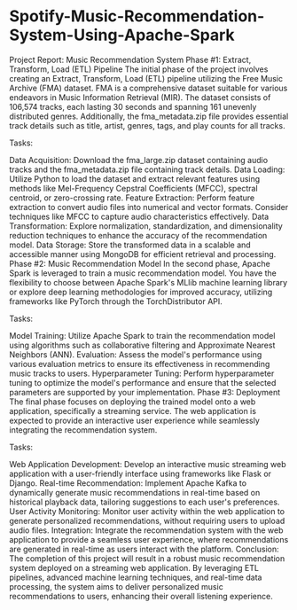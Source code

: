 # Spotify-Music-Recommendation-System-Using-Apache-Spark

Project Report: Music Recommendation System
Phase #1: Extract, Transform, Load (ETL) Pipeline
The initial phase of the project involves creating an Extract, Transform, Load (ETL) pipeline utilizing the Free Music Archive (FMA) dataset. FMA is a comprehensive dataset suitable for various endeavors in Music Information Retrieval (MIR). The dataset consists of 106,574 tracks, each lasting 30 seconds and spanning 161 unevenly distributed genres. Additionally, the fma_metadata.zip file provides essential track details such as title, artist, genres, tags, and play counts for all tracks.

Tasks:

Data Acquisition: Download the fma_large.zip dataset containing audio tracks and the fma_metadata.zip file containing track details.
Data Loading: Utilize Python to load the dataset and extract relevant features using methods like Mel-Frequency Cepstral Coefficients (MFCC), spectral centroid, or zero-crossing rate.
Feature Extraction: Perform feature extraction to convert audio files into numerical and vector formats. Consider techniques like MFCC to capture audio characteristics effectively.
Data Transformation: Explore normalization, standardization, and dimensionality reduction techniques to enhance the accuracy of the recommendation model.
Data Storage: Store the transformed data in a scalable and accessible manner using MongoDB for efficient retrieval and processing.
Phase #2: Music Recommendation Model 
In the second phase, Apache Spark is leveraged to train a music recommendation model. You have the flexibility to choose between Apache Spark's MLlib machine learning library or explore deep learning methodologies for improved accuracy, utilizing frameworks like PyTorch through the TorchDistributor API.

Tasks:

Model Training: Utilize Apache Spark to train the recommendation model using algorithms such as collaborative filtering and Approximate Nearest Neighbors (ANN).
Evaluation: Assess the model's performance using various evaluation metrics to ensure its effectiveness in recommending music tracks to users.
Hyperparameter Tuning: Perform hyperparameter tuning to optimize the model's performance and ensure that the selected parameters are supported by your implementation.
Phase #3: Deployment
The final phase focuses on deploying the trained model onto a web application, specifically a streaming service. The web application is expected to provide an interactive user experience while seamlessly integrating the recommendation system.

Tasks:

Web Application Development: Develop an interactive music streaming web application with a user-friendly interface using frameworks like Flask or Django.
Real-time Recommendation: Implement Apache Kafka to dynamically generate music recommendations in real-time based on historical playback data, tailoring suggestions to each user's preferences.
User Activity Monitoring: Monitor user activity within the web application to generate personalized recommendations, without requiring users to upload audio files.
Integration: Integrate the recommendation system with the web application to provide a seamless user experience, where recommendations are generated in real-time as users interact with the platform.
Conclusion:
The completion of this project will result in a robust music recommendation system deployed on a streaming web application. By leveraging ETL pipelines, advanced machine learning techniques, and real-time data processing, the system aims to deliver personalized music recommendations to users, enhancing their overall listening experience.
